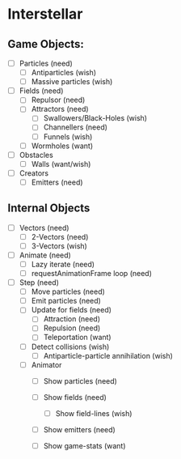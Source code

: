 # Interstellar

## Game Objects:
- [ ] Particles (need)
  - [ ] Antiparticles (wish)
  - [ ] Massive particles (wish)
- [ ] Fields (need)
  - [ ] Repulsor (need)
  - [ ] Attractors (need)
    - [ ] Swallowers/Black-Holes (wish)
    - [ ] Channellers (need)
    - [ ] Funnels (wish)
  - [ ] Wormholes (want)
- [ ] Obstacles
  - [ ] Walls (want/wish)
- [ ] Creators
  - [ ] Emitters (need)

## Internal Objects
- [ ] Vectors (need)
  - [ ] 2-Vectors (need)
  - [ ] 3-Vectors (wish)
- [ ] Animate (need)
  - [ ] Lazy iterate (need)
  - [ ] requestAnimationFrame loop (need)
- [ ] Step (need)
  - [ ] Move particles (need)
  - [ ] Emit particles (need)
  - [ ] Update for fields (need)
    - [ ] Attraction (need)
    - [ ] Repulsion (need)
    - [ ] Teleportation (want)
  - [ ] Detect collisions (wish)
    - [ ] Antiparticle-particle annihilation (wish)
  - [ ] Animator
    - [ ] Show particles (need)
    - [ ] Show fields (need)
      - [ ] Show field-lines (wish)
    - [ ] Show emitters (need)
    - [ ] Show game-stats (want)

